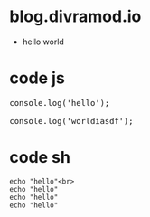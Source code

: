 # blog.divramod.io
- hello world

# code js

<pre>
console.log('hello');<br>
console.log('worldiasdf');
</pre>

# code sh

~~~
echo "hello"<br>
echo "hello"
echo "hello"
echo "hello"
~~~

